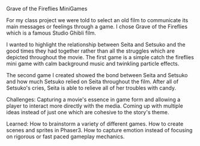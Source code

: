 Grave of the Fireflies MiniGames

For my class project we were told to select an old film to communicate its main messages or feelings through a game. I chose Grave of the Fireflies which is a famous Studio Ghibli film.

I wanted to highlight the relationship between Seita and Setsuko and the good times they had together rather than all the struggles which are depicted throughout the movie. The first game is a simple catch the fireflies mini game with calm background music and twinkling particle effects.

The second game I created showed the bond between Seita and Setsuko and how much Setsuko relied on Seita throughout the film. After all of Setsuko's cries, Seita is able to relieve all of her troubles with candy.

Challenges: Capturing a movie's essence in game form and allowing a player to interact more directly with the media. Coming up with multiple ideas instead of just one which are cohesive to the story's theme.

Learned: How to brainstorm a variety of different games. How to create scenes and sprites in Phaser3. How to capture emotion instead of focusing on rigorous or fast paced gameplay mechanics.
